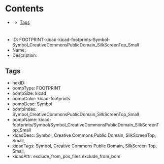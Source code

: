 



Contents
========

* [](#)
	* [Tags](#tags)

# 

- ID: FOOTPRINT-kicad-kicad-footprints-Symbol-Symbol_CreativeCommonsPublicDomain_SilkScreenTop_Small
- Name: 
- Description: 

## Tags

- hexID: 
- oompType: FOOTPRINT
- oompSize: kicad
- oompColor: kicad-footprints
- oompDesc: Symbol
- oompIndex: Symbol_CreativeCommonsPublicDomain_SilkScreenTop_Small
- oompName: kicad-footprints/Symbol/Symbol_CreativeCommonsPublicDomain_SilkScreenTop_Small
- kicadDesc: Symbol, Creative Commons Public Domain, SilkScreenTop, Small,
- kicadTags: Symbol, Creative Commons Public Domain, SilkScreen Top, Small,
- kicadAttr: exclude_from_pos_files exclude_from_bom
